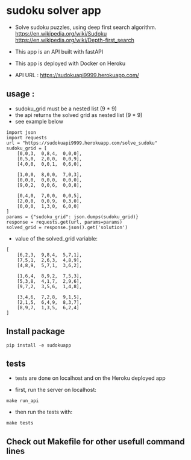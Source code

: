 # sudoku solver app

- Solve sudoku puzzles, using deep first search algorithm.
https://en.wikipedia.org/wiki/Sudoku
https://en.wikipedia.org/wiki/Depth-first_search

- This app is an API built with fastAPI

- This app is deployed with Docker on Heroku

- API URL : https://sudokuapi9999.herokuapp.com/

## usage :
- sudoku_grid must be a nested list (9 * 9)
- the api returns the solved grid as nested list (9 * 9)
- see example below
```
import json
import requests
url = "https://sudokuapi9999.herokuapp.com/solve_sudoku"
sudoku_grid = [
    [0,0,3,  0,8,4,  0,0,0],
    [0,5,0,  2,0,0,  0,0,9],
    [4,0,0,  0,0,1,  0,6,0],

    [1,0,0,  8,0,0,  7,0,3],
    [0,0,0,  0,0,0,  0,0,0],
    [9,0,2,  0,0,6,  0,0,8],

    [0,4,0,  7,0,0,  0,0,5],
    [2,0,0,  0,0,9,  0,3,0],
    [0,0,0,  1,3,0,  6,0,0]
]
params = {"sudoku_grid": json.dumps(sudoku_grid)}
response = requests.get(url, params=params)
solved_grid = response.json().get('solution')
```
- value of the solved_grid variable:
```
[
    [6,2,3,  9,8,4,  5,7,1],
    [7,5,1,  2,6,3,  4,8,9],
    [4,8,9,  5,7,1,  3,6,2],

    [1,6,4,  8,9,2,  7,5,3],
    [5,3,8,  4,1,7,  2,9,6],
    [9,7,2,  3,5,6,  1,4,8],

    [3,4,6,  7,2,8,  9,1,5],
    [2,1,5,  6,4,9,  8,3,7],
    [8,9,7,  1,3,5,  6,2,4]
]
```

## Install package
```
pip install -e sudokuapp
```

## tests
- tests are done on localhost and on the Heroku deployed app

- first, run the server on localhost:
```
make run_api
```

- then run the tests with:
```
make tests
```

## Check out Makefile for other usefull command lines
